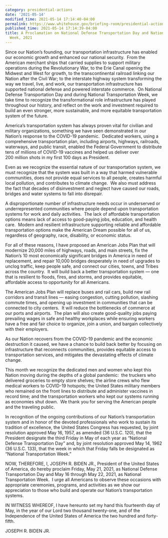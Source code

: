 ```yaml
---
category: presidential-actions
date: '2021-05-14'
modified_time: 2021-05-14 17:14:40-04:00
permalink: https://www.whitehouse.gov/briefing-room/presidential-actions/2021/05/14/a-proclamation-on-national-defense-transportation-day-and-national-transportation-week-2021/
published_time: 2021-05-14 17:14:39-04:00
title: A Proclamation on National Defense Transportation Day and National Transportation
  Week, 2021
---
```

 
Since our Nation’s founding, our transportation infrastructure has
enabled our economic growth and enhanced our national security.  From
the American merchant ships that carried supplies to support military
operations during the Revolutionary War, to the Erie Canal opening the
Midwest and West for growth, to the transcontinental railroad linking
our Nation after the Civil War; to the interstate highway system
transforming the way we travel, live, and work, our transportation
infrastructure has supported national defense and powered interstate
commerce.  On National Defense Transportation Day and during National
Transportation Week, we take time to recognize the transformational role
infrastructure has played throughout our history, and reflect on the
work and investment required to build an even stronger, more
sustainable, and more equitable transportation system of the future.

America’s transportation system has always proven vital for civilian and
military organizations, something we have seen demonstrated in our
Nation’s response to the COVID-19 pandemic.  Dedicated workers, using a
comprehensive transportation plan, including airports, highways,
railroads, waterways, and public transit, enabled the Federal Government
to distribute tens of millions of COVID-19 vaccines and helped us
deliver over 200 million shots in my first 100 days as President.

Even as we recognize the essential nature of our transportation system,
we must recognize that the system was built in a way that harmed
vulnerable communities, does not provide equal services to all people,
creates harmful local pollution, and contributes to climate change.  We
also must address the fact that decades of disinvestment and neglect
have caused our roads, bridges and water systems to fall into disrepair.

A disproportionate number of infrastructure needs occur in underserved
or underrepresented communities where people depend upon transportation
systems for work and daily activities.  The lack of affordable
transportation options means lack of access to good-paying jobs,
education, and health care.  Modern and resilient infrastructure
supporting reliable and affordable transportation options make the
American Dream possible for all of us, regardless of geography, race,
disability, or economic status.

For all of these reasons, I have proposed an American Jobs Plan that
will modernize 20,000 miles of highways, roads, and main streets, fix
the Nation’s 10 most economically significant bridges in America in need
of replacement, and repair 10,000 bridges desperately in need of
upgrades to unclog traffic, keep people safe, and connect our cities,
towns, and Tribes across the country.  It will build back a better
transportation system — one that is resilient to floods, fires, and
storms, and provides equitable, affordable access to opportunity for all
Americans.

The American Jobs Plan will replace buses and rail cars, build new rail
corridors and transit lines — easing congestion, cutting pollution,
slashing commute times, and opening up investment in communities that
can be connected to city centers.  It will reduce the bottlenecks of
commerce at our ports and airports.  The plan will also create
good-quality jobs paying prevailing wages in safe and healthy workplaces
while ensuring workers have a free and fair choice to organize, join a
union, and bargain collectively with their employers.

As our Nation recovers from the COVID-19 pandemic and the economic
destruction it caused, we have a chance to build back better by focusing
on infrastructure that reconnects communities, provides equitable access
to transportation services, and mitigates the devastating effects of
climate change.  

This month we recognize the dedicated men and women who kept this Nation
moving during the depths of a global pandemic:  the truckers who
delivered groceries to empty store shelves; the airline crews who flew
medical workers to COVID-19 hotspots; the United States military members
who remained on the front lines to distribute and administer vaccines in
record time; and the transportation workers who kept our systems running
as economies shut down.  We thank you for serving the American people
and the traveling public.  

In recognition of the ongoing contributions of our Nation’s
transportation system and in honor of the devoted professionals who work
to sustain its tradition of excellence, the United States Congress has
requested, by joint resolution approved May 16, 1957, as amended (36
U.S.C. 120), that the President designate the third Friday in May of
each year as “National Defense Transportation Day” and, by joint
resolution approved May 14, 1962 (36 U.S.C. 133), that the week in which
that Friday falls be designated as “National Transportation Week.”

NOW, THEREFORE, I, JOSEPH R. BIDEN JR., President of the United States
of America, do hereby proclaim Friday, May 21, 2021, as National Defense
Transportation Day and May 16 through May 22, 2021, as National
Transportation Week.  I urge all Americans to observe these occasions
with appropriate ceremonies, programs, and activities as we show our
appreciation to those who build and operate our Nation’s transportation
systems.

IN WITNESS WHEREOF, I have hereunto set my hand this fourteenth day of
May, in the year of our Lord two thousand twenty-one, and of the
Independence of the United States of America the two hundred and
forty-fifth.

JOSEPH R. BIDEN JR.
